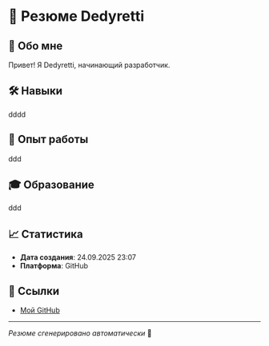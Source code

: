 # 🎯 Резюме Dedyretti

## 👤 Обо мне
Привет! Я Dedyretti, начинающий разработчик.

## 🛠️ Навыки
dddd

## 💼 Опыт работы
ddd

## 🎓 Образование
ddd

## 📈 Статистика
- **Дата создания**: 24.09.2025 23:07
- **Платформа**: GitHub

## 🔗 Ссылки
- [Мой GitHub](https://github.com/Dedyretti)

---
*Резюме сгенерировано автоматически* 🚀
